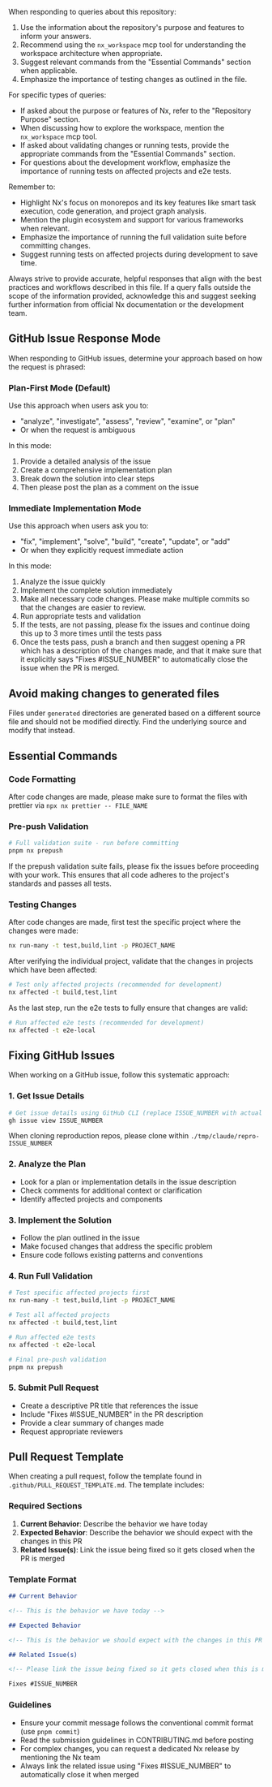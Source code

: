 When responding to queries about this repository:

1. Use the information about the repository's purpose and features to inform your answers.
2. Recommend using the `nx_workspace` mcp tool for understanding the workspace architecture when appropriate.
3. Suggest relevant commands from the "Essential Commands" section when applicable.
4. Emphasize the importance of testing changes as outlined in the file.

For specific types of queries:

- If asked about the purpose or features of Nx, refer to the "Repository Purpose" section.
- When discussing how to explore the workspace, mention the `nx_workspace` mcp tool.
- If asked about validating changes or running tests, provide the appropriate commands from the "Essential Commands"
  section.
- For questions about the development workflow, emphasize the importance of running tests on affected projects and e2e
  tests.

Remember to:

- Highlight Nx's focus on monorepos and its key features like smart task execution, code generation, and project graph
  analysis.
- Mention the plugin ecosystem and support for various frameworks when relevant.
- Emphasize the importance of running the full validation suite before committing changes.
- Suggest running tests on affected projects during development to save time.

Always strive to provide accurate, helpful responses that align with the best practices and workflows described in this
file. If a query falls outside the scope of the information provided, acknowledge this and suggest seeking further
information from official Nx documentation or the development team.

## GitHub Issue Response Mode

When responding to GitHub issues, determine your approach based on how the request is phrased:

### Plan-First Mode (Default)

Use this approach when users ask you to:

- "analyze", "investigate", "assess", "review", "examine", or "plan"
- Or when the request is ambiguous

In this mode:

1. Provide a detailed analysis of the issue
2. Create a comprehensive implementation plan
3. Break down the solution into clear steps
4. Then please post the plan as a comment on the issue

### Immediate Implementation Mode

Use this approach when users ask you to:

- "fix", "implement", "solve", "build", "create", "update", or "add"
- Or when they explicitly request immediate action

In this mode:

1. Analyze the issue quickly
2. Implement the complete solution immediately
3. Make all necessary code changes. Please make multiple commits so that the changes are easier to review.
4. Run appropriate tests and validation
5. If the tests, are not passing, please fix the issues and continue doing this up to 3 more times until the tests pass
6. Once the tests pass, push a branch and then suggest opening a PR which has a description of the changes made, and that
   it make sure that it explicitly says "Fixes #ISSUE_NUMBER" to automatically close the issue when the PR is merged.

## Avoid making changes to generated files

Files under `generated` directories are generated based on a different source file and should not be modified directly.
Find the underlying source and modify that instead.

## Essential Commands

### Code Formatting

After code changes are made, please make sure to format the files with prettier via `npx nx prettier -- FILE_NAME`

### Pre-push Validation

```bash
# Full validation suite - run before committing
pnpm nx prepush
```

If the prepush validation suite fails, please fix the issues before proceeding with your work. This ensures that all code adheres to the project's standards and passes all tests.

### Testing Changes

After code changes are made, first test the specific project where the changes were made:

```bash
nx run-many -t test,build,lint -p PROJECT_NAME
```

After verifying the individual project, validate that the changes in projects which have been affected:

```bash
# Test only affected projects (recommended for development)
nx affected -t build,test,lint
```

As the last step, run the e2e tests to fully ensure that changes are valid:

```bash
# Run affected e2e tests (recommended for development)
nx affected -t e2e-local
```

## Fixing GitHub Issues

When working on a GitHub issue, follow this systematic approach:

### 1. Get Issue Details

```bash
# Get issue details using GitHub CLI (replace ISSUE_NUMBER with actual number)
gh issue view ISSUE_NUMBER
```

When cloning reproduction repos, please clone within `./tmp/claude/repro-ISSUE_NUMBER`

### 2. Analyze the Plan

- Look for a plan or implementation details in the issue description
- Check comments for additional context or clarification
- Identify affected projects and components

### 3. Implement the Solution

- Follow the plan outlined in the issue
- Make focused changes that address the specific problem
- Ensure code follows existing patterns and conventions

### 4. Run Full Validation

```bash
# Test specific affected projects first
nx run-many -t test,build,lint -p PROJECT_NAME

# Test all affected projects
nx affected -t build,test,lint

# Run affected e2e tests
nx affected -t e2e-local

# Final pre-push validation
pnpm nx prepush
```

### 5. Submit Pull Request

- Create a descriptive PR title that references the issue
- Include "Fixes #ISSUE_NUMBER" in the PR description
- Provide a clear summary of changes made
- Request appropriate reviewers

## Pull Request Template

When creating a pull request, follow the template found in `.github/PULL_REQUEST_TEMPLATE.md`. The template includes:

### Required Sections

1. **Current Behavior**: Describe the behavior we have today
2. **Expected Behavior**: Describe the behavior we should expect with the changes in this PR
3. **Related Issue(s)**: Link the issue being fixed so it gets closed when the PR is merged

### Template Format

```markdown
## Current Behavior

<!-- This is the behavior we have today -->

## Expected Behavior

<!-- This is the behavior we should expect with the changes in this PR -->

## Related Issue(s)

<!-- Please link the issue being fixed so it gets closed when this is merged. -->

Fixes #ISSUE_NUMBER
```

### Guidelines

- Ensure your commit message follows the conventional commit format (use `pnpm commit`)
- Read the submission guidelines in CONTRIBUTING.md before posting
- For complex changes, you can request a dedicated Nx release by mentioning the Nx team
- Always link the related issue using "Fixes #ISSUE_NUMBER" to automatically close it when merged
